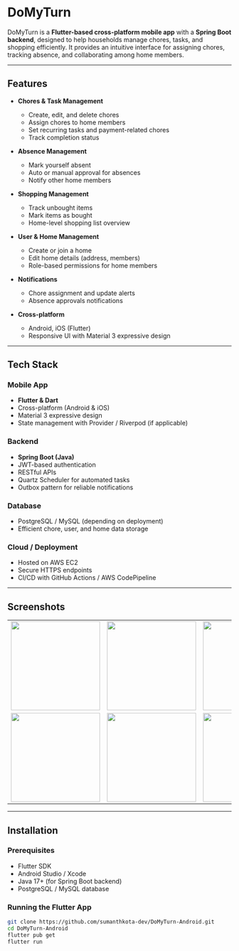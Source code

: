 # DoMyTurn

DoMyTurn is a **Flutter-based cross-platform mobile app** with a **Spring Boot backend**, designed to help households manage chores, tasks, and shopping efficiently. It provides an intuitive interface for assigning chores, tracking absence, and collaborating among home members.  

---

## Features

- **Chores & Task Management**
  - Create, edit, and delete chores
  - Assign chores to home members
  - Set recurring tasks and payment-related chores
  - Track completion status

- **Absence Management**
  - Mark yourself absent
  - Auto or manual approval for absences
  - Notify other home members

- **Shopping Management**
  - Track unbought items
  - Mark items as bought
  - Home-level shopping list overview

- **User & Home Management**
  - Create or join a home
  - Edit home details (address, members)
  - Role-based permissions for home members

- **Notifications**
  - Chore assignment and update alerts
  - Absence approvals notifications

- **Cross-platform**
  - Android, iOS (Flutter)
  - Responsive UI with Material 3 expressive design

---

## Tech Stack

### Mobile App
- **Flutter & Dart**
- Cross-platform (Android & iOS)
- Material 3 expressive design
- State management with Provider / Riverpod (if applicable)

### Backend
- **Spring Boot (Java)**
- JWT-based authentication
- RESTful APIs
- Quartz Scheduler for automated tasks
- Outbox pattern for reliable notifications

### Database
- PostgreSQL / MySQL (depending on deployment)
- Efficient chore, user, and home data storage

### Cloud / Deployment
- Hosted on AWS EC2
- Secure HTTPS endpoints
- CI/CD with GitHub Actions / AWS CodePipeline

---

## Screenshots

<table>
  <tr>
    <td><img src="https://github.com/user-attachments/assets/c09c7bfd-e320-420d-b5fa-408b9129af1c" width="200" /></td>
    <td><img src="https://github.com/user-attachments/assets/5ecf4bca-bd33-425e-ae5f-a7bf8b5f1d9f" width="200" /></td>
    <td><img src="https://github.com/user-attachments/assets/595a3120-7200-4281-89ea-b9e22a74f287" width="200" /></td>
  </tr>
  <tr>
    <td><img src="https://github.com/user-attachments/assets/b4d754e1-0632-4f2f-9ac8-27600f360715" width="200" /></td>
    <td><img src="https://github.com/user-attachments/assets/00826961-6298-4dc1-876c-7ca860e037b1" width="200" /></td>
    <td><img src="https://github.com/user-attachments/assets/69023574-263a-4f34-baa5-9c07b19b4e8d" width="200" /></td>
  </tr>
</table>


---

## Installation

### Prerequisites
- Flutter SDK
- Android Studio / Xcode
- Java 17+ (for Spring Boot backend)
- PostgreSQL / MySQL database

### Running the Flutter App
```bash
git clone https://github.com/sumanthkota-dev/DoMyTurn-Android.git
cd DoMyTurn-Android
flutter pub get
flutter run
